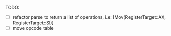 TODO:
- [ ] refactor parse to return a list of operations, i.e: [Mov(RegisterTarget::AX, RegisterTarget::SI)]
- [ ] move opcode table
